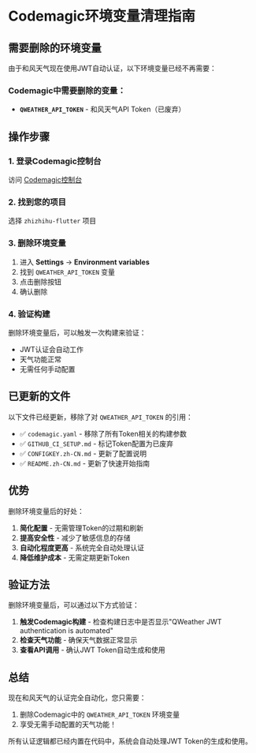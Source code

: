 # Codemagic环境变量清理指南

## 需要删除的环境变量

由于和风天气现在使用JWT自动认证，以下环境变量已经不再需要：

### Codemagic中需要删除的变量：

- **`QWEATHER_API_TOKEN`** - 和风天气API Token（已废弃）

## 操作步骤

### 1. 登录Codemagic控制台
访问 [Codemagic控制台](https://codemagic.io/apps)

### 2. 找到您的项目
选择 `zhizhihu-flutter` 项目

### 3. 删除环境变量
1. 进入 **Settings** → **Environment variables**
2. 找到 `QWEATHER_API_TOKEN` 变量
3. 点击删除按钮
4. 确认删除

### 4. 验证构建
删除环境变量后，可以触发一次构建来验证：
- JWT认证会自动工作
- 天气功能正常
- 无需任何手动配置

## 已更新的文件

以下文件已经更新，移除了对 `QWEATHER_API_TOKEN` 的引用：

- ✅ `codemagic.yaml` - 移除了所有Token相关的构建参数
- ✅ `GITHUB_CI_SETUP.md` - 标记Token配置为已废弃
- ✅ `CONFIGKEY.zh-CN.md` - 更新了配置说明
- ✅ `README.zh-CN.md` - 更新了快速开始指南

## 优势

删除环境变量后的好处：

1. **简化配置** - 无需管理Token的过期和刷新
2. **提高安全性** - 减少了敏感信息的存储
3. **自动化程度更高** - 系统完全自动处理认证
4. **降低维护成本** - 无需定期更新Token

## 验证方法

删除环境变量后，可以通过以下方式验证：

1. **触发Codemagic构建** - 检查构建日志中是否显示"QWeather JWT authentication is automated"
2. **检查天气功能** - 确保天气数据正常显示
3. **查看API调用** - 确认JWT Token自动生成和使用

## 总结

现在和风天气的认证完全自动化，您只需要：
1. 删除Codemagic中的 `QWEATHER_API_TOKEN` 环境变量
2. 享受无需手动配置的天气功能！

所有认证逻辑都已经内置在代码中，系统会自动处理JWT Token的生成和使用。
